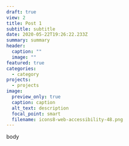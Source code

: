 ```yaml
---
draft: true
view: 2
title: Post 1
subtitle: subtitle
date: 2020-05-22T19:26:22.233Z
summary: summary
header:
  caption: ""
  image: ""
featured: true
categories:
  - category
projects:
  - projects
image:
  preview_only: true
  caption: caption
  alt_text: description
  focal_point: smart
  filename: icons8-web-accessibility-48.png
---
```

body